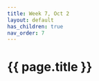 ```yaml
---
title: Week 7, Oct 2
layout: default
has_children: true
nav_order: 7
---
```


# {{ page.title }}



